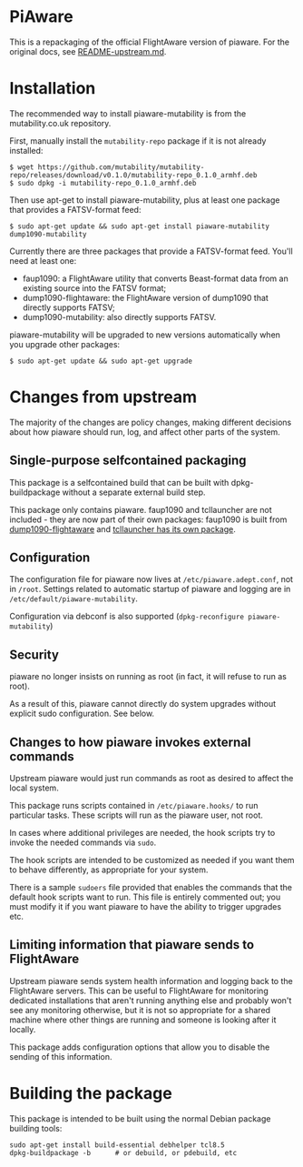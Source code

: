 # PiAware

This is a repackaging of the official FlightAware version of piaware.
For the original docs, see [README-upstream.md](README-upstream.md).

# Installation

The recommended way to install piaware-mutability is from the mutability.co.uk
repository.

First, manually install the `mutability-repo` package if it is not already
installed:

````
$ wget https://github.com/mutability/mutability-repo/releases/download/v0.1.0/mutability-repo_0.1.0_armhf.deb
$ sudo dpkg -i mutability-repo_0.1.0_armhf.deb
````

Then use apt-get to install piaware-mutability, plus at least one package that
provides a FATSV-format feed:

````
$ sudo apt-get update && sudo apt-get install piaware-mutability dump1090-mutability
````

Currently there are three packages that provide a FATSV-format feed. You'll need
at least one:

 * faup1090: a FlightAware utility that converts Beast-format data from an
   existing source into the FATSV format;
 * dump1090-flightaware: the FlightAware version of dump1090 that directly
   supports FATSV;
 * dump1090-mutability: also directly supports FATSV.

piaware-mutability will be upgraded to new versions automatically when you
upgrade other packages:

````
$ sudo apt-get update && sudo apt-get upgrade
````

# Changes from upstream

The majority of the changes are policy changes, making different
decisions about how piaware should run, log, and affect other parts
of the system.

## Single-purpose selfcontained packaging

This package is a selfcontained build that can be built
with dpkg-buildpackage without a separate external build step.

This package only contains piaware. faup1090 and tcllauncher are not included -
they are now part of their own packages: faup1090 is built from
[dump1090-flightaware](https://github.com/mutability/dump1090/tree/fa-pi-package)
and
[tcllauncher has its own package](https://github.com/mutability/tcllauncher).

## Configuration

The configuration file for piaware now lives at `/etc/piaware.adept.conf`,
not in `/root`. Settings related to automatic startup of piaware and logging
are in `/etc/default/piaware-mutability`.

Configuration via debconf is also supported
(`dpkg-reconfigure piaware-mutability`)

## Security

piaware no longer insists on running as root (in fact, it will refuse to run as
root).

As a result of this, piaware cannot directly do system upgrades without explicit
sudo configuration. See below.

## Changes to how piaware invokes external commands

Upstream piaware would just run commands as root as desired to affect the local
system.

This package runs scripts contained in `/etc/piaware.hooks/` to run particular
tasks. These scripts will run as the piaware user, not root.

In cases where additional privileges are needed, the hook scripts try to invoke
the needed commands via `sudo`.

The hook scripts are intended to be customized as needed if you want them to
behave differently, as appropriate for your system.

There is a sample `sudoers` file provided that enables the commands that the
default hook scripts want to run. This file is entirely commented out; you must
modify it if you want piaware to have the ability to trigger upgrades etc.

## Limiting information that piaware sends to FlightAware

Upstream piaware sends system health information and logging back to the
FlightAware servers. This can be useful to FlightAware for monitoring dedicated
installations that aren't running anything else and probably won't see any
monitoring otherwise, but it is not so appropriate for a shared machine where
other things are running and someone is looking after it locally.

This package adds configuration options that allow you to disable the sending of
this information.

# Building the package

This package is intended to be built using the normal Debian package building
tools:

````
sudo apt-get install build-essential debhelper tcl8.5
dpkg-buildpackage -b      # or debuild, or pdebuild, etc
````
